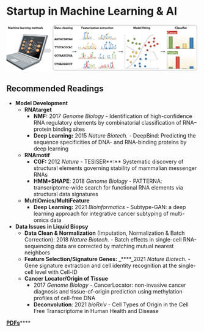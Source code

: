 # Startup in Machine Learning & AI

![4 steps in Machine Learning](../../.gitbook/assets/machine-learning-steps.png)

## **Recommended Readings**

* **Model Development**
  * **RNAtarget** 
    * **NMF:** 2017 _Genome Biology_ - Identification of high-confidence RNA regulatory elements by combinatorial classification of RNA–protein binding sites
    * **Deep Learning:** 2015 _Nature Biotech._ - DeepBind: Predicting the sequence specificities of DNA- and RNA-binding proteins by deep learning
  * **RNAmotif** 
    * **CGF:** 2012 _Nature_  - TESISER**:** Systematic discovery of structural elements governing stability of mammalian messenger RNAs
    * **HMM+SHAPE**: 2018 _Genome Biology_ - PATTERNA: transcriptome-wide search for functional RNA elements via structural data signatures
  * **MultiOmics/MultiFeature**
    * **Deep Learning:** 2021 _Bioinformatics_ - Subtype-GAN: a deep learning approach for integrative cancer subtyping of multi-omics data
* **Data Issues in Liquid Biopsy**
  * **Data Clean & Normalization** \(Imputation, Normalization & Batch Correction\): 2018 _Nature Biotech._ - Batch effects in single-cell RNA-sequencing data are corrected by matching mutual nearest neighbors
  * **Feature Selection/Signature Genes:** _****_2021 _Nature Biotech._ - Gene signature extraction and cell identity recognition at the single-cell level with Cell-ID
  * **Cancer Locator/Origin of Tissue** 
    * 2017 _Genome Biology_ - CancerLocator: non-invasive cancer diagnosis and tissue-of-origin prediction using methylation profiles of cell-free DNA
    * **Deconvolution**: 2021 _bioRxiv_ - Cell Types of Origin in the Cell Free Transcriptome in Human Health and Disease

[**PDFs**](https://cloud.tsinghua.edu.cn/d/928f3f4a8c8d4ab8b8ad/?p=%2F0.%20Startup%2FAI%20%26%20Machine%20Learning&mode=list)\*\*\*\*



